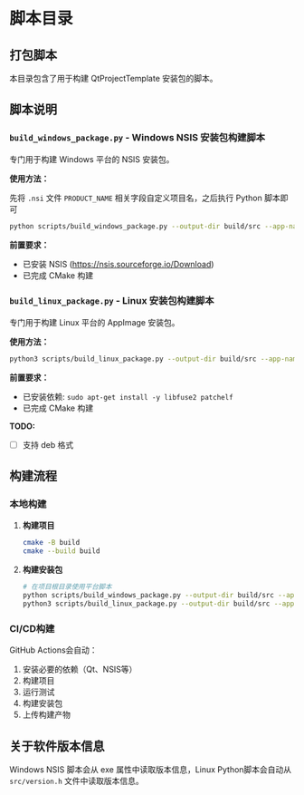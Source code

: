 # 脚本目录

## 打包脚本

本目录包含了用于构建 QtProjectTemplate 安装包的脚本。

## 脚本说明

### `build_windows_package.py` - Windows NSIS 安装包构建脚本
专门用于构建 Windows 平台的 NSIS 安装包。

**使用方法：**

先将 `.nsi` 文件 `PRODUCT_NAME` 相关字段自定义项目名，之后执行 Python 脚本即可

```bash
python scripts/build_windows_package.py --output-dir build/src --app-name QtProjectTemplate.exe
```

**前置要求：**
- 已安装 NSIS (https://nsis.sourceforge.io/Download)
- 已完成 CMake 构建

### `build_linux_package.py` - Linux 安装包构建脚本
专门用于构建 Linux 平台的 AppImage 安装包。

**使用方法：**
```bash
python3 scripts/build_linux_package.py --output-dir build/src --app-name QtProjectTemplate --format appimage
```

**前置要求：**
- 已安装依赖: `sudo apt-get install -y libfuse2 patchelf`
- 已完成 CMake 构建

**TODO:**

- [ ]  支持 deb 格式

## 构建流程

### 本地构建

1. **构建项目**
   ```bash
   cmake -B build
   cmake --build build
   ```

2. **构建安装包**
   ```bash
   # 在项目根目录使用平台脚本
   python scripts/build_windows_package.py --output-dir build/src --app-name QtProjectTemplate.exe # Windows
   python3 scripts/build_linux_package.py --output-dir build/src --app-name QtProjectTemplate --format appimage # Linux
   ```

### CI/CD构建

GitHub Actions会自动：
1. 安装必要的依赖（Qt、NSIS等）
2. 构建项目
3. 运行测试
4. 构建安装包
5. 上传构建产物

## 关于软件版本信息

Windows NSIS 脚本会从 exe 属性中读取版本信息，Linux Python脚本会自动从 `src/version.h` 文件中读取版本信息。

